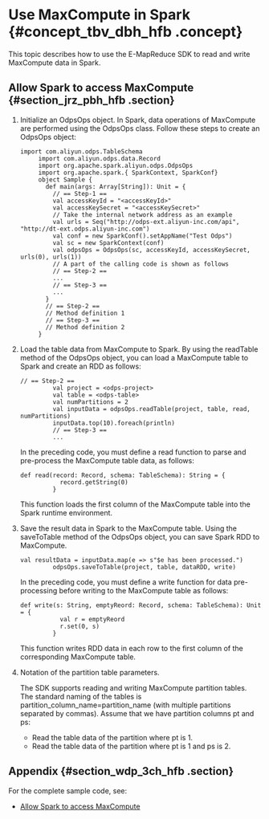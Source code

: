 # Use MaxCompute in Spark {#concept_tbv_dbh_hfb .concept}

This topic describes how to use the E-MapReduce SDK to read and write MaxCompute data in Spark.

## Allow Spark to access MaxCompute {#section_jrz_pbh_hfb .section}

1.  Initialize an OdpsOps object. In Spark, data operations of MaxCompute are performed using the OdpsOps class. Follow these steps to create an OdpsOps object:

    ```
    import com.aliyun.odps.TableSchema
         import com.aliyun.odps.data.Record
         import org.apache.spark.aliyun.odps.OdpsOps
         import org.apache.spark.{ SparkContext, SparkConf}
         object Sample {
           def main(args: Array[String]): Unit = {    
             // == Step-1 ==
             val accessKeyId = "<accessKeyId>"
             val accessKeySecret = "<accessKeySecret>"
             // Take the internal network address as an example
             val urls = Seq("http://odps-ext.aliyun-inc.com/api", "http://dt-ext.odps.aliyun-inc.com") 
             val conf = new SparkConf().setAppName("Test Odps")
             val sc = new SparkContext(conf)
             val odpsOps = OdpsOps(sc, accessKeyId, accessKeySecret, urls(0), urls(1))
             // A part of the calling code is shown as follows
             // == Step-2 ==
             ...
             // == Step-3 ==
             ...
           }
           // == Step-2 ==
           // Method definition 1
           // == Step-3 ==
           // Method definition 2
         }
    ```

2.  Load the table data from MaxCompute to Spark. By using the readTable method of the OdpsOps object, you can load a MaxCompute table to Spark and create an RDD as follows:

    ```
    // == Step-2 ==
             val project = <odps-project>
             val table = <odps-table>
             val numPartitions = 2
             val inputData = odpsOps.readTable(project, table, read, numPartitions)
             inputData.top(10).foreach(println)
             // == Step-3 ==
             ...
    ```

    In the preceding code, you must define a read function to parse and pre-process the MaxCompute table data, as follows:

    ```
    def read(record: Record, schema: TableSchema): String = {
               record.getString(0)
             }
    ```

    This function loads the first column of the MaxCompute table into the Spark runtime environment.

3.  Save the result data in Spark to the MaxCompute table. Using the saveToTable method of the OdpsOps object, you can save Spark RDD to MaxCompute.

    ```
    val resultData = inputData.map(e => s"$e has been processed.")
             odpsOps.saveToTable(project, table, dataRDD, write)
    ```

    In the preceding code, you must define a write function for data pre-processing before writing to the MaxCompute table as follows:

    ```
    def write(s: String, emptyReord: Record, schema: TableSchema): Unit = {
               val r = emptyReord
               r.set(0, s)
             }
    ```

    This function writes RDD data in each row to the first column of the corresponding MaxCompute table.

4.  Notation of the partition table parameters.

    The SDK supports reading and writing MaxCompute partition tables. The standard naming of the tables is partition\_column\_name=partition\_name \(with multiple partitions separated by commas\). Assume that we have partition columns pt and ps:

    -   Read the table data of the partition where pt is 1.
    -   Read the table data of the partition where pt is 1 and ps is 2.

## Appendix {#section_wdp_3ch_hfb .section}

For the complete sample code, see:

-   [Allow Spark to access MaxCompute](https://github.com/aliyun/aliyun-emapreduce-demo/blob/master/src/main/scala/com/aliyun/emr/example/ODPSSample.scala)

